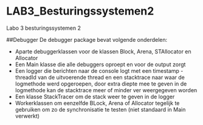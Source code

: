 # LAB3_Besturingssystemen2
Labo 3 besturingssystemen 2

##Debugger
De debugger package bevat volgende onderdelen:
- Aparte debuggerklassen voor de klassen Block, Arena, STAllocator en Allocator
- Een Main klasse die alle debuggers oproept en voor de output zorgt
- Een logger die berichten naar de console logt met een timestamp - threadId van de uitvoerende thread en een stacktrace naar waar de logmethode werd opgeroepen, door extra diepte mee te geven in de logmethode kan de stacktrace meer of minder ver weergegeven worden
- Een klasse StackTracer om de stack weer te geven in de logger
- Workerklassen om eenzelfde BLock, Arena of Allocator tegelijk te gebruiken om zo de synchronisatie te testen (niet standaard in Main verwerkt)
